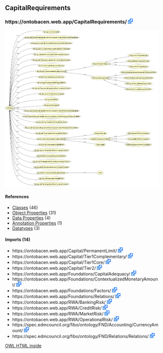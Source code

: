 <div class='summary'><h2>CapitalRequirements</h2>
<h3>https://ontobacen.web.app/CapitalRequirements/ 
<a href='https://ontobacen.web.app/CapitalRequirements/' class='urlOption' target='_blank' ><img src="./OWLDoc/images/external.png" title="Attempt to open link in another window" /></a></h3>

<img src="./OWLViz.png" />

<div id='CapitalRequirements'>
<h4>References</h4>
<div class='codebox'>
<ul>
<li>
<a href='https://htmlpreview.github.io/?https://github.com/filipepolizel/ontobacen/blob/master/public/CapitalRequirements/OWLDoc/classes/index-CapitalRequirements.html' >Classes</a> (46)
</li>
<li>
<a href='https://htmlpreview.github.io/?https://github.com/filipepolizel/ontobacen/blob/master/public/CapitalRequirements/OWLDoc/objectproperties/index-CapitalRequirements.html' >Object Properties</a> (31)
</li>
<li>
<a href='https://htmlpreview.github.io/?https://github.com/filipepolizel/ontobacen/blob/master/public/CapitalRequirements/OWLDoc/dataproperties/index-CapitalRequirements.html' >Data Properties</a> (4)
</li>
<li>
<a href='https://htmlpreview.github.io/?https://github.com/filipepolizel/ontobacen/blob/master/public/CapitalRequirements/OWLDoc/annotationproperties/index-CapitalRequirements.html' >Annotation Properties</a> (1)
</li>
<li>
<a href='https://htmlpreview.github.io/?https://github.com/filipepolizel/ontobacen/blob/master/public/CapitalRequirements/OWLDoc/datatypes/index-CapitalRequirements.html' >Datatypes</a> (3)
</li>
</ul>
</div>
</div><!-- capitalrequirements -->


<div id='imports_(14)'>
<h4>Imports (14)</h4>
<div class='codebox'>
<ul>
<li class="asserted">https://ontobacen.web.app/Capital/PermanentLimit/ 
<a href='https://ontobacen.web.app/Capital/PermanentLimit/' class='urlOption' target='_blank' ><img src="./OWLDoc/images/external.png" title="Attempt to open link in another window" /></a></li>
<li class="asserted">https://ontobacen.web.app/Capital/Tier1Complementary/ 
<a href='https://ontobacen.web.app/Capital/Tier1Complementary/' class='urlOption' target='_blank' ><img src="./OWLDoc/images/external.png" title="Attempt to open link in another window" /></a></li>
<li class="asserted">https://ontobacen.web.app/Capital/Tier1Core/ 
<a href='https://ontobacen.web.app/Capital/Tier1Core/' class='urlOption' target='_blank' ><img src="./OWLDoc/images/external.png" title="Attempt to open link in another window" /></a></li>
<li class="asserted">https://ontobacen.web.app/Capital/Tier2/ 
<a href='https://ontobacen.web.app/Capital/Tier2/' class='urlOption' target='_blank' ><img src="./OWLDoc/images/external.png" title="Attempt to open link in another window" /></a></li>
<li class="asserted">https://ontobacen.web.app/Foundations/CapitalAdequacy/ 
<a href='https://ontobacen.web.app/Foundations/CapitalAdequacy/' class='urlOption' target='_blank' ><img src="./OWLDoc/images/external.png" title="Attempt to open link in another window" /></a></li>
<li class="asserted">https://ontobacen.web.app/Foundations/ContextualizedMonetaryAmount/ 
<a href='https://ontobacen.web.app/Foundations/ContextualizedMonetaryAmount/' class='urlOption' target='_blank' ><img src="./OWLDoc/images/external.png" title="Attempt to open link in another window" /></a></li>
<li class="asserted">https://ontobacen.web.app/Foundations/Factors/ 
<a href='https://ontobacen.web.app/Foundations/Factors/' class='urlOption' target='_blank' ><img src="./OWLDoc/images/external.png" title="Attempt to open link in another window" /></a></li>
<li class="asserted">https://ontobacen.web.app/Foundations/Relations/ 
<a href='https://ontobacen.web.app/Foundations/Relations/' class='urlOption' target='_blank' ><img src="./OWLDoc/images/external.png" title="Attempt to open link in another window" /></a></li>
<li class="asserted">https://ontobacen.web.app/RWA/BankingRisk/ 
<a href='https://ontobacen.web.app/RWA/BankingRisk/' class='urlOption' target='_blank' ><img src="./OWLDoc/images/external.png" title="Attempt to open link in another window" /></a></li>
<li class="asserted">https://ontobacen.web.app/RWA/CreditRisk/ 
<a href='https://ontobacen.web.app/RWA/CreditRisk/' class='urlOption' target='_blank' ><img src="./OWLDoc/images/external.png" title="Attempt to open link in another window" /></a></li>
<li class="asserted">https://ontobacen.web.app/RWA/MarketRisk/ 
<a href='https://ontobacen.web.app/RWA/MarketRisk/' class='urlOption' target='_blank' ><img src="./OWLDoc/images/external.png" title="Attempt to open link in another window" /></a></li>
<li class="asserted">https://ontobacen.web.app/RWA/OperationalRisk/ 
<a href='https://ontobacen.web.app/RWA/OperationalRisk/' class='urlOption' target='_blank' ><img src="./OWLDoc/images/external.png" title="Attempt to open link in another window" /></a></li>
<li class="asserted">https://spec.edmcouncil.org/fibo/ontology/FND/Accounting/CurrencyAmount/ 
<a href='https://spec.edmcouncil.org/fibo/ontology/FND/Accounting/CurrencyAmount/' class='urlOption' target='_blank' ><img src="./OWLDoc/images/external.png" title="Attempt to open link in another window" /></a></li>
<li class="asserted">https://spec.edmcouncil.org/fibo/ontology/FND/Relations/Relations/ 
<a href='https://spec.edmcouncil.org/fibo/ontology/FND/Relations/Relations/' class='urlOption' target='_blank' ><img src="./OWLDoc/images/external.png" title="Attempt to open link in another window" /></a></li>
</ul>
</div>
</div><!-- imports (14) -->

</div> <!-- summary -->
<p class='footer'>
<a href='http://code.google.com/p/ontology-browser/' target='_blank'>OWL HTML inside</a>
</p>
</body>
</html>
